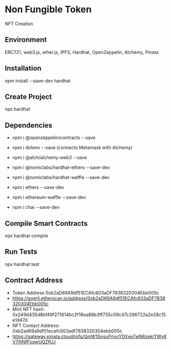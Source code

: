 # Non Fungible Token
NFT Creation

## Environment
ERC721, web3.js, ether.js, IPFS, Hardhat, OpenZeppelin, Alchemy, Pinata

## Installation
npm install --save-dev hardhat

## Create Project
npx hardhat

## Dependencies
- npm i @openzeppelin/contracts --save
- npm i dotenv --save (connects Metamask with Alchemy)
- npm i @alch/alchemy-web3 --save

- npm i @nomiclabs/hardhat-ethers --save-dev
- npm i @nomiclabs/hardhat-waffle --save-dev
- npm i ethers --save-dev
- npm i ethereum-waffle --save-dev
- npm i chai --save-dev
 
## Compile Smart Contracts
npx hardhat compile

## Run Tests
npx hardhat test

## Contract Address
- Token Address 0xb2aD69A9df51ECAfc603aDF7838320304Ebb005c
- https://goerli.etherscan.io/address/0xb2aD69A9df51ECAfc603aDF7838320304Ebb005c
- Mint NFT hash: 0x249d435d8bf49f271614bc2f18ea88b3ff735c09c47c296722a2e28c15e1d47d
- NFT Contact Address: 0xb2ad69a9df51ecafc603adf7838320304ebb005c
- https://gateway.pinata.cloud/ipfs/QmW1SoguPnncYDXxe7wN6zekiYWy6V7jfiNfFzqwUQZfUJ
